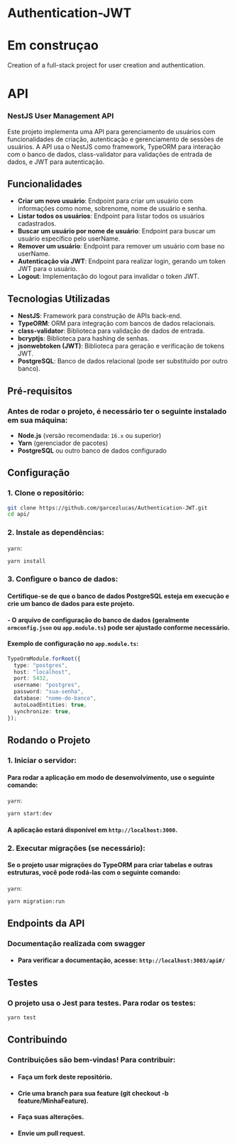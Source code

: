 # Authentication-JWT

# Em construçao

Creation of a full-stack project for user creation and authentication.

# API

### NestJS User Management API

Este projeto implementa uma API para gerenciamento de usuários com funcionalidades de criação, autenticação e gerenciamento de sessões de usuários. A API usa o NestJS como framework, TypeORM para interação com o banco de dados, class-validator para validações de entrada de dados, e JWT para autenticação.

## Funcionalidades

- **Criar um novo usuário**: Endpoint para criar um usuário com informações como nome, sobrenome, nome de usuário e senha.
- **Listar todos os usuários**: Endpoint para listar todos os usuários cadastrados.
- **Buscar um usuário por nome de usuário**: Endpoint para buscar um usuário específico pelo userName.
- **Remover um usuário**: Endpoint para remover um usuário com base no userName.
- **Autenticação via JWT**: Endpoint para realizar login, gerando um token JWT para o usuário.
- **Logout**: Implementação do logout para invalidar o token JWT.

## Tecnologias Utilizadas

- **NestJS**: Framework para construção de APIs back-end.
- **TypeORM**: ORM para integração com bancos de dados relacionais.
- **class-validator**: Biblioteca para validação de dados de entrada.
- **bcryptjs**: Biblioteca para hashing de senhas.
- **jsonwebtoken (JWT)**: Biblioteca para geração e verificação de tokens JWT.
- **PostgreSQL**: Banco de dados relacional (pode ser substituído por outro banco).

## Pré-requisitos

### Antes de rodar o projeto, é necessário ter o seguinte instalado em sua máquina:

- **Node.js** (versão recomendada: `16.x` ou superior)
- **Yarn** (gerenciador de pacotes)
- **PostgreSQL** ou outro banco de dados configurado

## Configuração

### 1. **Clone o repositório**:

```bash
git clone https://github.com/garcezlucas/Authentication-JWT.git
cd api/
```

### 2. **Instale as dependências**:

`yarn`:

```bash
yarn install
```

### 3. **Configure o banco de dados**:

#### Certifique-se de que o banco de dados PostgreSQL esteja em execução e crie um banco de dados para este projeto.

#### - O arquivo de configuração do banco de dados (geralmente `ormconfig.json` ou `app.module.ts`) pode ser ajustado conforme necessário.

#### Exemplo de configuração no `app.module.ts`:

```typescript
TypeOrmModule.forRoot({
  type: "postgres",
  host: "localhost",
  port: 5432,
  username: "postgres",
  password: "sua-senha",
  database: "nome-do-banco",
  autoLoadEntities: true,
  synchronize: true,
});
```

## Rodando o Projeto

### 1. **Iniciar o servidor**:

#### Para rodar a aplicação em modo de desenvolvimento, use o seguinte comando:

`yarn`:

```bash
yarn start:dev
```

#### A aplicação estará disponível em `http://localhost:3000`.

### 2. **Executar migrações (se necessário)**:

#### Se o projeto usar migrações do TypeORM para criar tabelas e outras estruturas, você pode rodá-las com o seguinte comando:

`yarn`:

```bash
yarn migration:run
```

## Endpoints da API

### Documentação realizada com swagger

- #### Para verificar a documentação, acesse: `http://localhost:3003/api#/`


## Testes

### O projeto usa o Jest para testes. Para rodar os testes:

```bash
yarn test
```

## Contribuindo

### Contribuições são bem-vindas! Para contribuir:

- #### Faça um fork deste repositório.
- #### Crie uma branch para sua feature (git checkout -b feature/MinhaFeature).
- #### Faça suas alterações.
- #### Envie um pull request.
